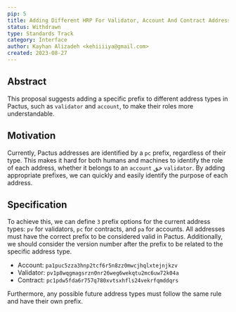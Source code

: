 ```yaml
---
pip: 5
title: Adding Different HRP For Validator, Account And Contract Address
status: Withdrawn
type: Standards Track
category: Interface
author: Kayhan Alizadeh <kehiiiiya@gmail.com>
created: 2023-08-27
---
```


## Abstract

This proposal suggests adding a specific prefix to different address types in Pactus,
such as `validator` and `account`, to make their roles more understandable.

## Motivation

Currently, Pactus addresses are identified by a `pc` prefix, regardless of their type.
This makes it hard for both humans and machines to identify the role of each address,
whether it belongs to an `account` خق `validator`.
By adding appropriate prefixes, we can quickly and easily identify the purpose of each address.

## Specification

To achieve this, we can define `3` prefix options for the current address types:
`pv` for validators, `pc` for contracts, and `pa` for accounts.
All addresses must have the correct prefix to be considered valid in Pactus.
Additionally, we should consider the version number after the prefix to be related to the specific address type.

- Account:   `pa1puc5zza3hnp2tcf6r5n8zz0mwcjhqlxtejnjkzv`
- Validator: `pv1p8wqgmagsrzn0nr26weg6wekqtu2mc6uw72k04a`
- Contract:  `pc1pdw5fda6r757q780xvtsxhfls24vekrfqmddqrs`

Furthermore, any possible future address types must follow the same rule and have their own prefix.
